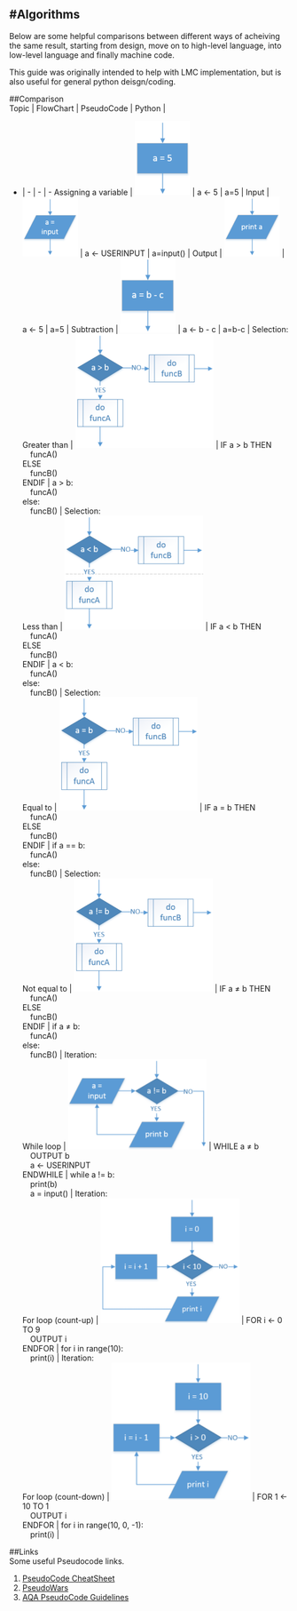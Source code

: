 #Algorithms  
----  
Below are some helpful comparisons between different ways of acheiving the same result, starting from design, move on to high-level language, into low-level language and finally machine code.  

This guide was originally intended to help with LMC implementation, but is also useful for general python deisgn/coding.  

##Comparison  
Topic | FlowChart | PseudoCode | Python |
- | - | - | - 
Assigning a variable | ![Assignment](img/algorithms/1_a_eq_5.png) | a &#8592; 5 | a=5 |
Input | ![Input](img/algorithms/2_a_eq_inp.png) | a &#8592; USERINPUT | a=input() |
Output | ![Output](img/algorithms/3_prt_a.png) | a &#8592; 5 | a=5 |
Subtraction | ![Subtraction](img/algorithms/5_a_eq_b_mi_c.png) | a &#8592; b - c | a=b-c |
Selection:<br>Greater than | ![Selection-GT](img/algorithms/6_a_gt_b.png) | IF a &gt; b THEN<br>&emsp;funcA()<br>ELSE<br>&emsp;funcB()<br>ENDIF | a &gt; b:<br>&emsp;funcA()<br>else:<br>&emsp;funcB() |
Selection:<br>Less than | ![Selection-LT](img/algorithms/7_a_lt_b.png) | IF a &lt; b THEN<br>&emsp;funcA()<br>ELSE<br>&emsp;funcB()<br>ENDIF | a &lt; b:<br>&emsp;funcA()<br>else:<br>&emsp;funcB() |
Selection:<br>Equal to | ![Selection-EQ](img/algorithms/8_a_eq_b.png) | IF a = b THEN<br>&emsp;funcA()<br>ELSE<br>&emsp;funcB()<br>ENDIF | if a == b:<br>&emsp;funcA()<br>else:<br>&emsp;funcB() |
Selection:<br>Not equal to | ![Selection-NEQ](img/algorithms/9_a_ne_b.png) | IF a &#8800; b THEN<br>&emsp;funcA()<br>ELSE<br>&emsp;funcB()<br>ENDIF | if a &#8800; b:<br>&emsp;funcA()<br>else:<br>&emsp;funcB() |
Iteration:<br>While loop | ![Iteration-WHILE](img/algorithms/10_while_a_ne_b.png) | WHILE a &#8800; b<br>&emsp;OUTPUT b<br>&emsp;a &#8592; USERINPUT<br>ENDWHILE | while a != b:<br>&emsp;print(b)<br>&emsp;a = input() |
Iteration:<br>For loop (count-up) | ![Iteration-FOR_UP](img/algorithms/11_for_up.png) | FOR i &#8592; 0 TO 9<br>&emsp;OUTPUT i<br>ENDFOR | for i in range(10):<br>&emsp;print(i) |
Iteration:<br>For loop (count-down) | ![Iteration-FOR_DOWN](img/algorithms/12_for_dn.png) | FOR 1 &#8592; 10 TO 1<br>&emsp;OUTPUT i<br>ENDFOR | for i in range(10, 0, -1):<br>&emsp;print(i) |

##Links  
Some useful Pseudocode links.  

1. [PseudoCode CheatSheet](/cheatSheets/PseudoCode%20CheatSheet.pdf)
2. [PseudoWars](http://pseudowar.appjar.info)
3. [AQA PseudoCode Guidelines](http://filestore.aqa.org.uk/subjects/AQA-GCSE-COMPSCI-W-TRB-PSEU.PDF)
